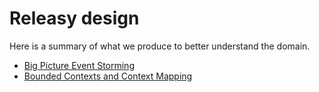 # Releasy design

Here is a summary of what we produce to better understand the domain.

- [Big Picture Event Storming](event-storming/big-picture.md)
- [Bounded Contexts and Context Mapping](contexts-ul/index.md)
